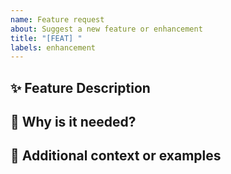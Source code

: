 ```yaml
---
name: Feature request
about: Suggest a new feature or enhancement
title: "[FEAT] "
labels: enhancement
---
```


## ✨ Feature Description

<!-- What's the feature you'd like to add? -->

## 🤔 Why is it needed?

<!-- What problem does it solve? -->

## 📌 Additional context or examples
